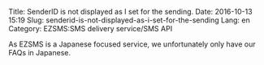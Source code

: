 Title: SenderID is not displayed as I set for the sending.
Date: 2016-10-13 15:19
Slug: senderid-is-not-displayed-as-i-set-for-the-sending
Lang: en
Category: EZSMS:SMS delivery service/SMS API

As EZSMS is a Japanese focused service, we unfortunately only have our FAQs in Japanese.
